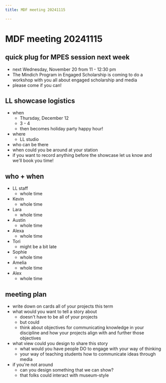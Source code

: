 ```yaml
---
title: MDF meeting 20241115

---
```


# MDF meeting 20241115

## quick plug for MPES session next week
* next Wednesday, November 20 from 11 - 12:30 pm
* The Mindich Program in Engaged Scholarship is coming to do a workshop with you all about engaged scholarship and media
* please come if you can!

## LL showcase logistics
* when
    * Thursday, December 12
    * 3 - 4
    * then becomes holiday party happy hour!
* where
    * LL studio
* who can be there
* when could you be around at your station
* if you want to record anything before the showcase let us know and we'll book you time!

## who + when
* LL staff
    * whole time
* Kevin
    * whole time
* Lara
    * whole time
* Austin
    * whole time
* Alexa
    * whole time
* Tori
    * might be a bit late
* Sophie
    * whole time
* Amelia
    * whole time
* Alex
    * whole time

## meeting plan
* write down on cards all of your projects this term
* what would you want to tell a story about
    * doesn't have to be all of your projects
    * but could
    * think about objectives for communicating knowledge in your discipline and how your projects align with and further those objectives
* what view could you design to share this story
    * what would you have people DO to engage with your way of thinking
    * your way of teaching students how to communicate ideas through media
* if you're not around
    * can you design something that we can show? 
    * that folks could interact with museum-style

